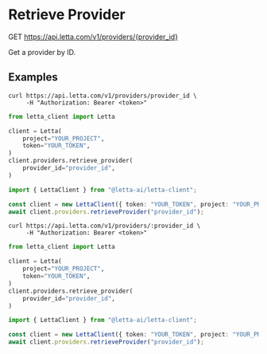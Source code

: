# Retrieve Provider

GET https://api.letta.com/v1/providers/{provider_id}

Get a provider by ID.

## Examples

```shell
curl https://api.letta.com/v1/providers/provider_id \
     -H "Authorization: Bearer <token>"
```

```python
from letta_client import Letta

client = Letta(
    project="YOUR_PROJECT",
    token="YOUR_TOKEN",
)
client.providers.retrieve_provider(
    provider_id="provider_id",
)

```

```typescript
import { LettaClient } from "@letta-ai/letta-client";

const client = new LettaClient({ token: "YOUR_TOKEN", project: "YOUR_PROJECT" });
await client.providers.retrieveProvider("provider_id");

```

```shell
curl https://api.letta.com/v1/providers/:provider_id \
     -H "Authorization: Bearer <token>"
```

```python
from letta_client import Letta

client = Letta(
    project="YOUR_PROJECT",
    token="YOUR_TOKEN",
)
client.providers.retrieve_provider(
    provider_id="provider_id",
)

```

```typescript
import { LettaClient } from "@letta-ai/letta-client";

const client = new LettaClient({ token: "YOUR_TOKEN", project: "YOUR_PROJECT" });
await client.providers.retrieveProvider("provider_id");

```